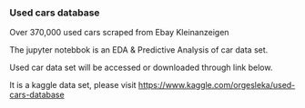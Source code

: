 ### Used cars database

Over 370,000 used cars scraped from Ebay Kleinanzeigen

The jupyter notebbok is an EDA & Predictive Analysis of car data set.

Used car data set will be accessed or downloaded through link below.

It is a kaggle data set, please visit https://www.kaggle.com/orgesleka/used-cars-database
